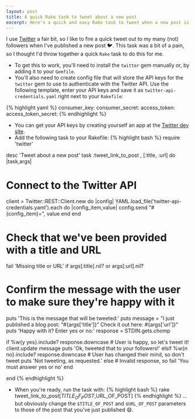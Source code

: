 ```yaml
---
layout: post
title: A quick Rake task to tweet about a new post
excerpt: Here's a quick and easy Rake task to tweet when a new post is published
---
```


I use [Twitter][1] a fair bit, so I like to fire a quick tweet out to my many (not) followers when I've published a new
post :bird:. This task was a bit of a pain, so I thought I'd throw together a quick `Rake` task to do this for me.

* To get this to work, you'll need to install the `twitter` gem manually or, by adding it to your `Gemfile`.
* You'll also need to create config file that will store the API keys for the `twitter` gem to use to authenticate
with the Twitter API. Use the following template, enter your API keys and save it as `twitter-api-credentials.yaml`
right next to your `Rakefile`:

{% highlight yaml %}
consumer_key:
consumer_secret:
access_token:
access_token_secret:
{% endhighlight %}
* You can get your API keys by creating yourself an app at the [Twitter dev site][2].
* Add the following task to your Rakefile:
{% highlight bash %}
require 'twitter'

desc 'Tweet about a new post'
task :tweet_link_to_post , [:title, :url] do |task,args|

  # Connect to the Twitter API
  client = Twitter::REST::Client.new do |config|
    YAML.load_file('twitter-api-credentials.yaml').each do |config_item,value|
      config.send "#{config_item}=", value
    end
  end

  # Check that we've been provided with a title and URL
  fail 'Missing title or URL' if args[:title].nil? or args[:url].nil?

  # Confirm the message with the user to make sure they're happy with it
  puts 'This is the message that will be tweeted:'
  puts message = "I just published a blog post: “#{args['title']}” Check it out here: #{args['url']}"
  puts 'Happy with it? Enter yes or no:'
  response = STDIN.gets.chomp

  if %w{y yes}.include? response.downcase
    # User is happy, so let's tweet it!
    client.update message
    puts 'Ok, tweeted that to your followers!'
  elsif %w{n no}.include? response.downcase
    # User has changed their mind, so don't tweet
    puts 'Not tweeting, as requested.'
  else
    # Invalid response, so
    fail 'You must answer yes or no'
  end

end
{% endhighlight %}
* When you're ready, run the task with:
{% highlight bash %}
rake tweet_link_to_post[$TITLE_OF_POST,$URL_OF_POST]
{% endhighlight %}
... but obviously change the `$TITLE_OF_POST` and `$URL_OF_POST` parameters to those of the post that you've just published :smile:.

[1]: https://twitter.com/JoeNyland
[2]: https://apps.twitter.com
